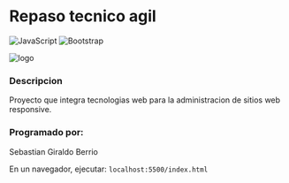 # Repaso tecnico agil

![JavaScript](https://img.shields.io/badge/javascript-%23323330.svg?style=for-the-badge&logo=javascript&logoColor=%23F7DF1E)
![Bootstrap](https://img.shields.io/badge/bootstrap-%23563D7C.svg?style=for-the-badge&logo=bootstrap&logoColor=white)

![logo](https://i.iheart.com/v3/catalog/artist/31761937?ops=fit(480%2C480)%2Crun(%22circle%22))

### Descripcion
Proyecto que integra tecnologias web para la administracion de sitios web responsive.

### Programado por:
Sebastian Giraldo Berrio

En un navegador, ejecutar:
`localhost:5500/index.html`
